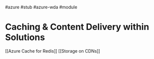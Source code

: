 #azure #stub #azure-wda #module

# Caching & Content Delivery within Solutions
[[Azure Cache for Redis]]
[[Storage on CDNs]]